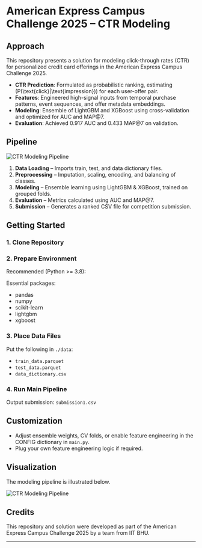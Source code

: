 # American Express Campus Challenge 2025 – CTR Modeling

## Approach

This repository presents a solution for modeling click-through rates (CTR) for personalized credit card offerings in the American Express Campus Challenge 2025.

- **CTR Prediction**: Formulated as probabilistic ranking, estimating \(P(\text{click}|\text{impression})\) for each user-offer pair.
- **Features**: Engineered high-signal inputs from temporal purchase patterns, event sequences, and offer metadata embeddings.
- **Modeling**: Ensemble of LightGBM and XGBoost using cross-validation and optimized for AUC and MAP@7.
- **Evaluation**: Achieved 0.917 AUC and 0.433 MAP@7 on validation.

## Pipeline

![CTR Modeling Pipeline](visuals/pipeline.png)

1. **Data Loading** – Imports train, test, and data dictionary files.
2. **Preprocessing** – Imputation, scaling, encoding, and balancing of classes.
3. **Modeling** – Ensemble learning using LightGBM & XGBoost, trained on grouped folds.
4. **Evaluation** – Metrics calculated using AUC and MAP@7.
5. **Submission** – Generates a ranked CSV file for competition submission.

## Getting Started

### 1. Clone Repository

### 2. Prepare Environment

Recommended (Python >= 3.8):

Essential packages:
- pandas
- numpy
- scikit-learn
- lightgbm
- xgboost

### 3. Place Data Files

Put the following in `./data`:
- `train_data.parquet`
- `test_data.parquet`
- `data_dictionary.csv`

### 4. Run Main Pipeline
Output submission: `submission1.csv`

## Customization

- Adjust ensemble weights, CV folds, or enable feature engineering in the CONFIG dictionary in `main.py`.
- Plug your own feature engineering logic if required.

## Visualization

The modeling pipeline is illustrated below.

![CTR Modeling Pipeline](visuals/pipeline.png)

## Credits

This repository and solution were developed as part of the American Express Campus Challenge 2025 by a team from IIT BHU.

---



